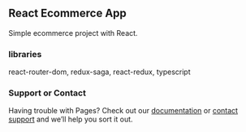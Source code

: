 ## React Ecommerce App 

Simple ecommerce project with React. 

### libraries
react-router-dom, redux-saga, react-redux, typescript

### Support or Contact

Having trouble with Pages? Check out our [documentation](https://docs.github.com/categories/github-pages-basics/) or [contact support](https://support.github.com/contact) and we’ll help you sort it out.
